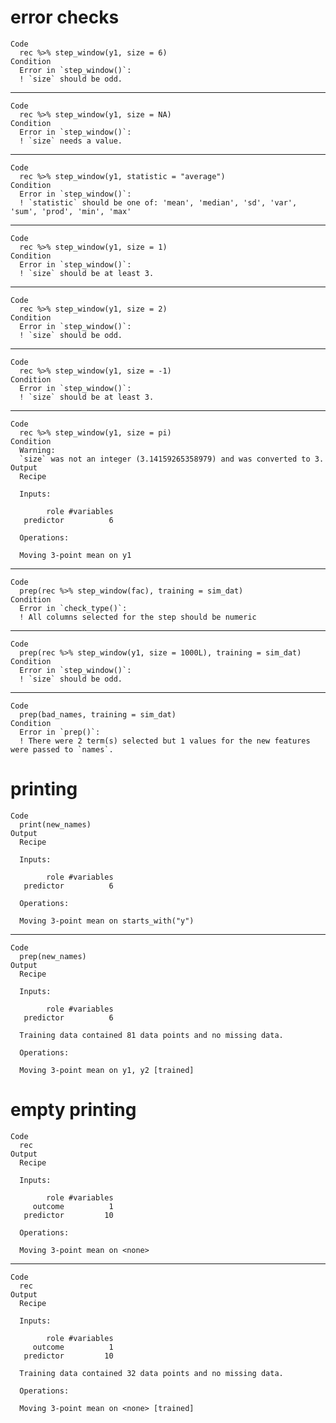 # error checks

    Code
      rec %>% step_window(y1, size = 6)
    Condition
      Error in `step_window()`:
      ! `size` should be odd.

---

    Code
      rec %>% step_window(y1, size = NA)
    Condition
      Error in `step_window()`:
      ! `size` needs a value.

---

    Code
      rec %>% step_window(y1, statistic = "average")
    Condition
      Error in `step_window()`:
      ! `statistic` should be one of: 'mean', 'median', 'sd', 'var', 'sum', 'prod', 'min', 'max'

---

    Code
      rec %>% step_window(y1, size = 1)
    Condition
      Error in `step_window()`:
      ! `size` should be at least 3.

---

    Code
      rec %>% step_window(y1, size = 2)
    Condition
      Error in `step_window()`:
      ! `size` should be odd.

---

    Code
      rec %>% step_window(y1, size = -1)
    Condition
      Error in `step_window()`:
      ! `size` should be at least 3.

---

    Code
      rec %>% step_window(y1, size = pi)
    Condition
      Warning:
      `size` was not an integer (3.14159265358979) and was converted to 3.
    Output
      Recipe
      
      Inputs:
      
            role #variables
       predictor          6
      
      Operations:
      
      Moving 3-point mean on y1

---

    Code
      prep(rec %>% step_window(fac), training = sim_dat)
    Condition
      Error in `check_type()`:
      ! All columns selected for the step should be numeric

---

    Code
      prep(rec %>% step_window(y1, size = 1000L), training = sim_dat)
    Condition
      Error in `step_window()`:
      ! `size` should be odd.

---

    Code
      prep(bad_names, training = sim_dat)
    Condition
      Error in `prep()`:
      ! There were 2 term(s) selected but 1 values for the new features were passed to `names`.

# printing

    Code
      print(new_names)
    Output
      Recipe
      
      Inputs:
      
            role #variables
       predictor          6
      
      Operations:
      
      Moving 3-point mean on starts_with("y")

---

    Code
      prep(new_names)
    Output
      Recipe
      
      Inputs:
      
            role #variables
       predictor          6
      
      Training data contained 81 data points and no missing data.
      
      Operations:
      
      Moving 3-point mean on y1, y2 [trained]

# empty printing

    Code
      rec
    Output
      Recipe
      
      Inputs:
      
            role #variables
         outcome          1
       predictor         10
      
      Operations:
      
      Moving 3-point mean on <none>

---

    Code
      rec
    Output
      Recipe
      
      Inputs:
      
            role #variables
         outcome          1
       predictor         10
      
      Training data contained 32 data points and no missing data.
      
      Operations:
      
      Moving 3-point mean on <none> [trained]

